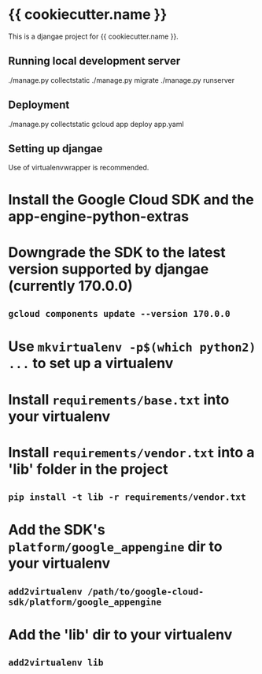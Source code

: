 {{ cookiecutter.name }}
====

This is a djangae project for {{ cookiecutter.name }}.

Running local development server
----

  ./manage.py collectstatic
  ./manage.py migrate
  ./manage.py runserver


Deployment
----

  ./manage.py collectstatic
  gcloud app deploy app.yaml


Setting up djangae
----

Use of virtualenvwrapper is recommended.

# Install the Google Cloud SDK and the app-engine-python-extras
# Downgrade the SDK to the latest version supported by djangae (currently 170.0.0)
## `gcloud components update --version 170.0.0`
# Use `mkvirtualenv -p$(which python2) ...` to set up a virtualenv
# Install `requirements/base.txt` into your virtualenv
# Install `requirements/vendor.txt` into a 'lib' folder in the project
## `pip install -t lib -r requirements/vendor.txt`
# Add the SDK's `platform/google_appengine` dir to your virtualenv
## `add2virtualenv /path/to/google-cloud-sdk/platform/google_appengine`
# Add the 'lib' dir to your virtualenv
## `add2virtualenv lib`

